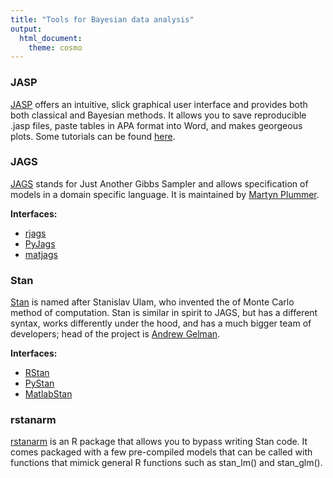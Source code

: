 ```yaml
---
title: "Tools for Bayesian data analysis"
output:
  html_document:
    theme: cosmo
---
```


### JASP
[JASP](https://jasp-stats.org/) offers an intuitive, slick graphical user interface and provides both
both classical and Bayesian methods. It allows you to save reproducible .jasp files, paste tables in APA
format into Word, and makes georgeous plots. Some tutorials can be found [here](https://alexanderetz.com/jasp-tutorials/).

### JAGS
[JAGS](http://mcmc-jags.sourceforge.net/) stands for Just Another Gibbs Sampler and allows specification of
models in a domain specific language. It is maintained by [Martyn Plummer](https://martynplummer.wordpress.com/).

**Interfaces:**

- [rjags](http://www.johnmyleswhite.com/notebook/2010/08/20/using-jags-in-r-with-the-rjags-package/)
- [PyJags](https://github.com/tmiasko/pyjags)
- [matjags](https://github.com/msteyvers/matjags)

### Stan
[Stan](http://mc-stan.org/) is named after Stanislav Ulam, who invented the of Monte Carlo method of computation.
Stan is similar in spirit to JAGS, but has a different syntax, works differently under the hood, and has a
much bigger team of developers; head of the project is [Andrew Gelman](http://andrewgelman.com/).

**Interfaces:**

- [RStan](http://mc-stan.org/interfaces/rstan.html)
- [PyStan](http://mc-stan.org/interfaces/pystan.html)
- [MatlabStan](http://mc-stan.org/interfaces/matlab-stan.html)

### rstanarm
[rstanarm](http://mc-stan.org/interfaces/rstanarm.html) is an R package that allows you to bypass writing Stan code.
It comes packaged with a few pre-compiled models that can be called with functions that mimick general R functions
such as stan_lm() and stan_glm().
